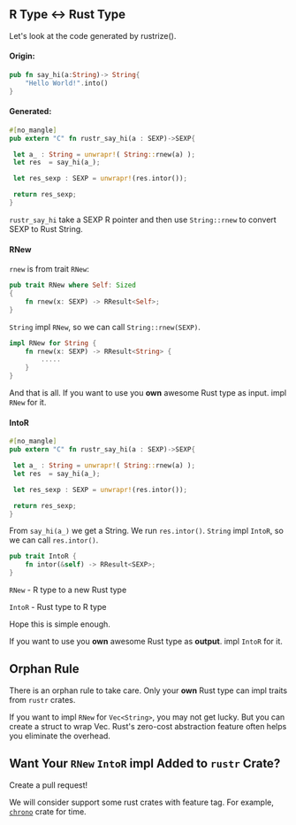 ## R Type <-> Rust Type

Let's look at the code generated by rustrize().

#### Origin:

```rust
pub fn say_hi(a:String)-> String{
	"Hello World!".into()
}
```


#### Generated:

```rust
#[no_mangle]
pub extern "C" fn rustr_say_hi(a : SEXP)->SEXP{

 let a_ : String = unwrapr!( String::rnew(a) );
 let res  = say_hi(a_);

 let res_sexp : SEXP = unwrapr!(res.intor());

 return res_sexp;
}
```

`rustr_say_hi`  take a SEXP R pointer and then use `String::rnew` to convert SEXP to Rust String.

#### RNew

`rnew` is from trait `RNew`:

```rust
pub trait RNew where Self: Sized
{
    fn rnew(x: SEXP) -> RResult<Self>;
}
```

`String` impl `RNew`, so we can call `String::rnew(SEXP)`.

```rust
impl RNew for String {
    fn rnew(x: SEXP) -> RResult<String> {
        .....
    }
}
```  

And that is all. If you want to use you **own** awesome Rust type as input. impl `RNew` for it.

#### IntoR

```rust
#[no_mangle]
pub extern "C" fn rustr_say_hi(a : SEXP)->SEXP{

 let a_ : String = unwrapr!( String::rnew(a) );
 let res  = say_hi(a_);

 let res_sexp : SEXP = unwrapr!(res.intor());

 return res_sexp;
}
```

From `say_hi(a_)` we get a String. We run `res.intor()`. `String` impl `IntoR`, so we can call `res.intor()`.

```rust
pub trait IntoR {
    fn intor(&self) -> RResult<SEXP>;
}
```

`RNew` - R type to a new Rust type

`IntoR` - Rust type to R type

Hope this is simple enough.

If you want to use you **own** awesome Rust type as **output**. impl `IntoR` for it.

## Orphan Rule

There is an orphan rule to take care. Only your **own** Rust type can impl traits from `rustr` crates.

If you want to impl `RNew` for `Vec<String>`, you may not get lucky. But you can create a struct to wrap Vec<String>. Rust's zero-cost abstraction feature often helps you eliminate the overhead.

## Want Your `RNew` `IntoR` impl Added to `rustr` Crate? 

Create a pull request! 

We will consider support some rust crates with feature tag. For example, [`chrono`](https://github.com/lifthrasiir/rust-chrono) crate for time.
